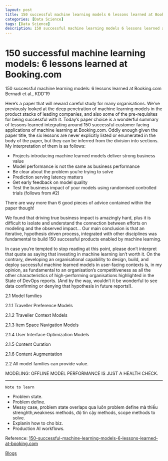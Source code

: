 ```yaml
---
layout: post
title: 150 successful machine learning models 6 lessons learned at Booking.com
categories: [Data Science]
tags: [Data Science]
description: 150 successful machine learning models 6 lessons learned at Booking.com
---
```


# 150 successful machine learning models: 6 lessons learned at Booking.com

150 successful machine learning models: 6 lessons learned at Booking.com Bernadi et al., KDD’19

Here’s a paper that will reward careful study for many organisations. We’ve previously looked at the deep penetration of machine learning models in the product stacks of leading companies, and also some of the pre-requisites for being successful with it. Today’s paper choice is a wonderful summary of lessons learned integrating around 150 successful customer facing applications of machine learning at Booking.com. Oddly enough given the paper title, the six lessons are never explicitly listed or enumerated in the body of the paper, but they can be inferred from the division into sections. My interpretation of them is as follows:

- Projects introducing machine learned models deliver strong business value
- Model performance is not the same as business performance
- Be clear about the problem you’re trying to solve
- Prediction serving latency matters
- Get early feedback on model quality
- Test the business impact of your models using randomised controlled trials (follows from #2)

There are way more than 6 good pieces of advice contained within the paper though!

We found that driving true business impact is amazingly hard, plus it is difficult to isolate and understand the connection between efforts on modeling and the observed impact… Our main conclusion is that an iterative, hypothesis driven process, integrated with other disciplines was fundamental to build 150 successful products enabled by machine learning.

In case you’re tempted to stop reading at this point, please don’t interpret that quote as saying that investing in machine learning isn’t worth it. On the contrary, developing an organisational capability to design, build, and deploy successful machine learned models in user-facing contexts is, in my opinion, as fundamental to an organisation’s competitiveness as all the other characteristics of high-performing organisations highlighted in the State of DevOps reports. (And by the way, wouldn’t it be wonderful to see data confirming or denying that hypothesis in future reports!).

2.1 Model families

2.1.1 Traveller Preference Models

2.1.2 Traveller Context Models

2.1.3 Item Space Navigation Models

2.1.4 User Interface Optimization Models

2.1.5 Content Curation

2.1.6 Content Augmentation

2.2 All model families can provide value.

MODELING: OFFLINE MODEL PERFORMANCE IS JUST A HEALTH CHECK.

************************************************************

```Note to learn```

- Problem state.
- Problem define.
- Messy case, problem state overlaps qua luôn problem define mà thiếu strenghth,weakness methods, độ tin cậy methods, scope methods to solve.
- Explanin how to cho biz. 
- Production AI workflows.


Reference:
[150-successful-machine-learning-models-6-lessons-learned-at-booking.com](https://www.kdd.org/kdd2019/accepted-papers/view/150-successful-machine-learning-models-6-lessons-learned-at-booking.com)

[Blogs](https://blog.acolyer.org/2019/10/07/150-successful-machine-learning-models/)